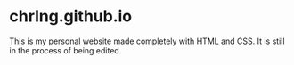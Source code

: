 # chrlng.github.io
This is my personal website made completely with HTML and CSS.
It is still in the process of being edited.
